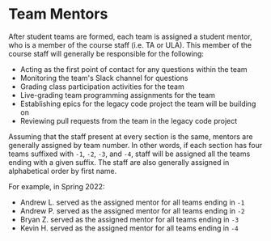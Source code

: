 # Team Mentors

After student teams are formed, each team is assigned a student mentor, who is a member of the course staff (i.e. TA or ULA). This member of the course staff will generally be responsible for the following:

* Acting as the first point of contact for any questions within the team
* Monitoring the team's Slack channel for questions
* Grading class participation activities for the team
* Live-grading team programming assignments for the team
* Establishing epics for the legacy code project the team will be building on
* Reviewing pull requests from the team in the legacy code project

Assuming that the staff present at every section is the same, mentors are generally assigned by team number. In other words, if each section has four teams suffixed with `-1`, `-2`, `-3`, and `-4`, staff will be assigned all the teams ending with a given suffix. The staff are also generally assigned in alphabetical order by first name.

For example, in Spring 2022:

* Andrew L. served as the assigned mentor for all teams ending in `-1`
* Andrew P. served as the assigned mentor for all teams ending in `-2`
* Bryan Z. served as the assigned mentor for all teams ending in `-3`
* Kevin H. served as the assigned mentor for all teams ending in `-4`
